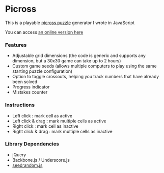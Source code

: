 Picross
=======

This is a playable [picross puzzle](http://en.wikipedia.org/wiki/Nonogram) generator I wrote in JavaScript

You can access [an online version here](http://liouh.com/picross/)

### Features

* Adjustable grid dimensions (the code is generic and supports any dimension, but a 30x30 game can take up to 2 hours)
* Custom game seeds (allows multiple computers to play using the same starting puzzle configuration)
* Option to toggle crossouts, helping you track numbers that have already been solved
* Progress indicator
* Mistakes counter

### Instructions

* Left click : mark cell as active
* Left click & drag : mark multiple cells as active
* Right click : mark cell as inactive
* Right click & drag : mark multiple cells as inactive

### Library Dependencies

* jQuery
* Backbone.js / Underscore.js
* [seedrandom.js](http://davidbau.com/archives/2010/01/30/random_seeds_coded_hints_and_quintillions.html)
